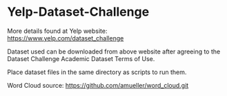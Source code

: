 # Yelp-Dataset-Challenge

More details found at Yelp website:
https://www.yelp.com/dataset_challenge

Dataset used can be downloaded from above website after agreeing to the Dataset Challenge Academic Dataset Terms of Use.

Place dataset files in the same directory as scripts to run them. 

Word Cloud source:
https://github.com/amueller/word_cloud.git
